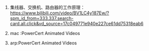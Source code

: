 1. 集线器、交换机、路由器的工作原理： https://www.bilibili.com/video/BV1LC4y187Ew/?spm_id_from=333.337.search-card.all.click&vd_source=17c049771e940e227ce61dd75318eab6

2. mac :PowerCert Animated Videos


3. arp:PowerCert Animated Videos






